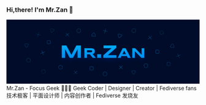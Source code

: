 ### Hi,there! I'm Mr.Zan  👋

![Banner](./Banner.png)
Mr.Zan - Focus Geek 👨🏻‍💻 
Geek Coder | Designer | Creator | Fediverse fans
技术极客 | 平面设计师 | 内容创作者 | Fediverse 发烧友

